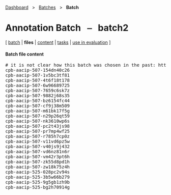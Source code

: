 [Dashboard](../../index.md)  &nbsp; > &nbsp; [Batches](../index.md)  &nbsp; > &nbsp; ****Batch**** 
# Annotation Batch &nbsp; ⎯ &nbsp; batch2

\[ [batch](index.md) | **files** | [content](content.md) | [tasks](tasks.md) | [use in evaluation](evaluation.md) \]

#### Batch file content

<pre>
# it is not clear how this batch was chosen in the past: https://github.com/clamsproject/aapb-annotations/issues/24#issuecomment-1638870043
cpb-aacip-507-154dn40c26
cpb-aacip-507-1v5bc3tf81
cpb-aacip-507-4t6f18t178
cpb-aacip-507-6w96689725
cpb-aacip-507-7659c6sk7z
cpb-aacip-507-9882j68s35
cpb-aacip-507-bz6154fc44
cpb-aacip-507-cf9j38m509
cpb-aacip-507-m61bk17f5g
cpb-aacip-507-n29p26qt59
cpb-aacip-507-nk3610wp6s
cpb-aacip-507-pc2t43js98
cpb-aacip-507-pr7mp4wf25
cpb-aacip-507-r785h7cp0z
cpb-aacip-507-v11vd6pz5w
cpb-aacip-507-v40js9j432
cpb-aacip-507-vd6nz81n6r
cpb-aacip-507-vm42r3pt6h
cpb-aacip-507-zk55d8pd1h
cpb-aacip-507-zw18k75z4h
cpb-aacip-525-028pc2v94s
cpb-aacip-525-3b5w66b279
cpb-aacip-525-9g5gb1zh9b
cpb-aacip-525-bg2h70914g
</pre>

